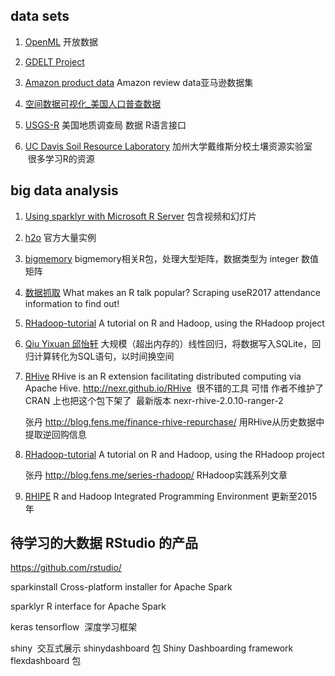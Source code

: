 ## data sets

1. [OpenML](https://www.openml.org/) 开放数据

2. [GDELT Project](https://www.gdeltproject.org/data.html)

3. [Amazon product data](http://jmcauley.ucsd.edu/data/amazon/)  Amazon review data亚马逊数据集

4. [空间数据可视化_美国人口普查数据](http://www.darkhorseanalytics.com/blog/visualizations-twisted-path)

5. [USGS-R](https://owi.usgs.gov/R/) 美国地质调查局 数据 R语言接口

6. [UC Davis Soil Resource Laboratory](https://casoilresource.lawr.ucdavis.edu/) 加州大学戴维斯分校土壤资源实验室  很多学习R的资源

## big data analysis

1. [Using sparklyr with Microsoft R Server](http://blog.revolutionanalytics.com/big-data/)  包含视频和幻灯片

2. [h2o](https://github.com/h2oai/h2o-3/tree/master/h2o-r/demos) 官方大量实例

3. [bigmemory](http://www.cybaea.net/journal/2010/08/05/Big-data-for-R/) bigmemory相关R包，处理大型矩阵，数据类型为 integer 数值矩阵

4. [数据抓取](http://deanattali.com/blog/user2017/) What makes an R talk popular? Scraping useR2017 attendance information to find out!

5. [RHadoop-tutorial](https://github.com/andrie/RHadoop-tutorial) A tutorial on R and Hadoop, using the RHadoop project

6. [Qiu Yixuan 邱怡轩](http://statr.me/2011/10/large-regression/) 大规模（超出内存的）线性回归，将数据写入SQLite，回归计算转化为SQL语句，以时间换空间

7. [RHive](https://github.com/nexr/RHive)  RHive is an R extension facilitating distributed computing via Apache Hive. <http://nexr.github.io/RHive>  很不错的工具 可惜 作者不维护了  CRAN 上也把这个包下架了  最新版本 nexr-rhive-2.0.10-ranger-2

   张丹 <http://blog.fens.me/finance-rhive-repurchase/> 用RHive从历史数据中提取逆回购信息

8. [RHadoop-tutorial](https://github.com/andrie/RHadoop-tutorial) A tutorial on R and Hadoop, using the RHadoop project

   张丹 <http://blog.fens.me/series-rhadoop/> RHadoop实践系列文章

9. [RHIPE](https://github.com/delta-rho/RHIPE)  R and Hadoop Integrated Programming Environment 更新至2015年



## 待学习的大数据 RStudio 的产品

<https://github.com/rstudio/>

sparkinstall   Cross-platform installer for Apache Spark

sparklyr    R interface for Apache Spark

keras tensorflow  深度学习框架

shiny  交互式展示 shinydashboard 包  Shiny Dashboarding framework    flexdashboard 包








